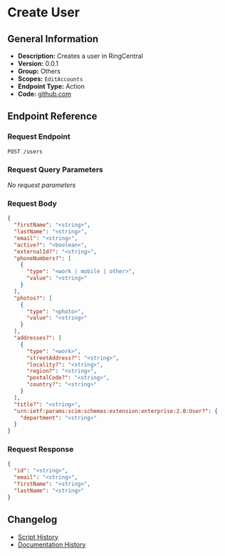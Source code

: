# Create User

## General Information

- **Description:** Creates a user in RingCentral
- **Version:** 0.0.1
- **Group:** Others
- **Scopes:** `EditAccounts`
- **Endpoint Type:** Action
- **Code:** [github.com](https://github.com/NangoHQ/integration-templates/tree/main/integrations/ring-central-sandbox/actions/create-user.ts)


## Endpoint Reference

### Request Endpoint

`POST /users`

### Request Query Parameters

_No request parameters_

### Request Body

```json
{
  "firstName": "<string>",
  "lastName": "<string>",
  "email": "<string>",
  "active?": "<boolean>",
  "externalId?": "<string>",
  "phoneNumbers?": [
    {
      "type": "<work | mobile | other>",
      "value": "<string>"
    }
  ],
  "photos?": [
    {
      "type": "<photo>",
      "value": "<string>"
    }
  ],
  "addresses?": [
    {
      "type": "<work>",
      "streetAddress?": "<string>",
      "locality?": "<string>",
      "region?": "<string>",
      "postalCode?": "<string>",
      "country?": "<string>"
    }
  ],
  "title?": "<string>",
  "urn:ietf:params:scim:schemas:extension:enterprise:2.0:User?": {
    "department": "<string>"
  }
}
```

### Request Response

```json
{
  "id": "<string>",
  "email": "<string>",
  "firstName": "<string>",
  "lastName": "<string>"
}
```

## Changelog

- [Script History](https://github.com/NangoHQ/integration-templates/commits/main/integrations/ring-central-sandbox/actions/create-user.ts)
- [Documentation History](https://github.com/NangoHQ/integration-templates/commits/main/integrations/ring-central-sandbox/actions/create-user.md)

<!-- END  GENERATED CONTENT -->

